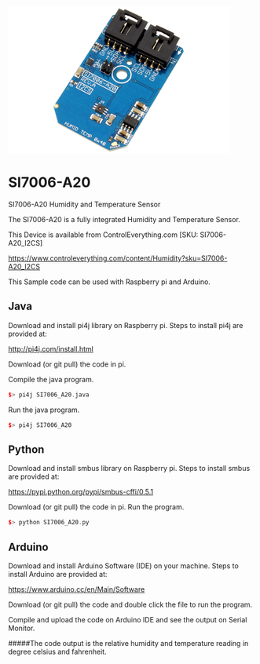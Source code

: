[![SI7006-A20](SI7006-A20_I2CS.png)](https://www.controleverything.com/content/Humidity?sku=SI7006-A20_I2CS)
# SI7006-A20
SI7006-A20 Humidity and Temperature Sensor

The SI7006-A20 is a fully integrated Humidity and Temperature Sensor.

This Device is available from ControlEverything.com [SKU: SI7006-A20_I2CS]

https://www.controleverything.com/content/Humidity?sku=SI7006-A20_I2CS

This Sample code can be used with Raspberry pi and Arduino.

## Java
Download and install pi4j library on Raspberry pi. Steps to install pi4j are provided at:

http://pi4j.com/install.html

Download (or git pull) the code in pi.

Compile the java program.
```cpp
$> pi4j SI7006_A20.java
```

Run the java program.
```cpp
$> pi4j SI7006_A20
```

## Python
Download and install smbus library on Raspberry pi. Steps to install smbus are provided at:

https://pypi.python.org/pypi/smbus-cffi/0.5.1

Download (or git pull) the code in pi. Run the program.

```cpp
$> python SI7006_A20.py
```

## Arduino
Download and install Arduino Software (IDE) on your machine. Steps to install Arduino are provided at:

https://www.arduino.cc/en/Main/Software

Download (or git pull) the code and double click the file to run the program.

Compile and upload the code on Arduino IDE and see the output on Serial Monitor.

#####The code output is the relative humidity and temperature reading in degree celsius and fahrenheit.